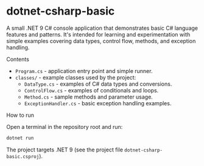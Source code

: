 # dotnet-csharp-basic

A small .NET 9 C# console application that demonstrates basic C# language features and patterns. It's intended for learning and experimentation with simple examples covering data types, control flow, methods, and exception handling.

Contents
- `Program.cs` - application entry point and simple runner.
- `classes/` - example classes used by the project:
	- `DataType.cs` - examples of C# data types and conversions.
	- `ControlFlow.cs` - examples of conditionals and loops.
	- `Method.cs` - sample methods and parameter usage.
	- `ExceptionHandler.cs` - basic exception handling examples.

How to run

Open a terminal in the repository root and run:

```powershell
dotnet run
```

The project targets .NET 9 (see the project file `dotnet-csharp-basic.csproj`).
